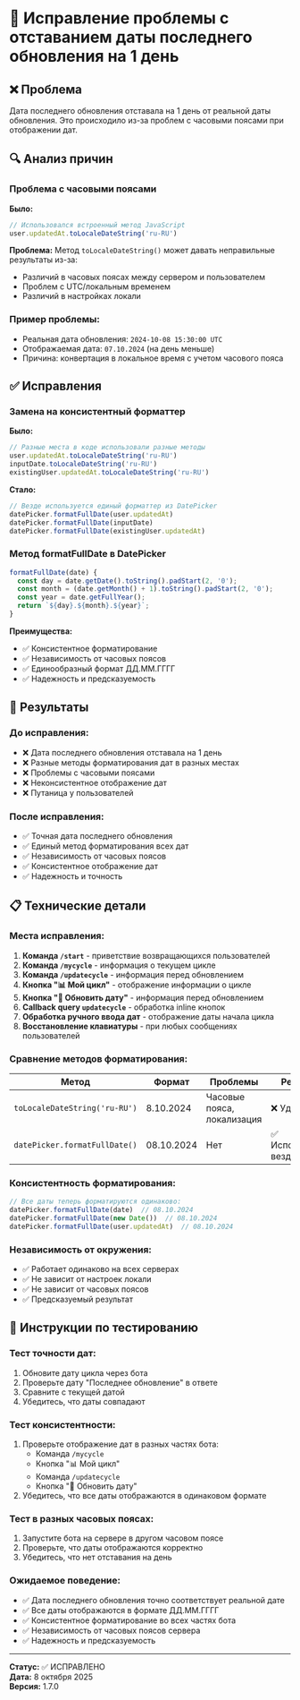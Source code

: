 # 🔧 Исправление проблемы с отставанием даты последнего обновления на 1 день

## ❌ Проблема

Дата последнего обновления отставала на 1 день от реальной даты обновления. Это происходило из-за проблем с часовыми поясами при отображении дат.

## 🔍 Анализ причин

### **Проблема с часовыми поясами**

**Было:**
```javascript
// Использовался встроенный метод JavaScript
user.updatedAt.toLocaleDateString('ru-RU')
```

**Проблема:** Метод `toLocaleDateString()` может давать неправильные результаты из-за:
- Различий в часовых поясах между сервером и пользователем
- Проблем с UTC/локальным временем
- Различий в настройках локали

### **Пример проблемы:**
- Реальная дата обновления: `2024-10-08 15:30:00 UTC`
- Отображаемая дата: `07.10.2024` (на день меньше)
- Причина: конвертация в локальное время с учетом часового пояса

## ✅ Исправления

### **Замена на консистентный форматтер**

**Было:**
```javascript
// Разные места в коде использовали разные методы
user.updatedAt.toLocaleDateString('ru-RU')
inputDate.toLocaleDateString('ru-RU')
existingUser.updatedAt.toLocaleDateString('ru-RU')
```

**Стало:**
```javascript
// Везде используется единый форматтер из DatePicker
datePicker.formatFullDate(user.updatedAt)
datePicker.formatFullDate(inputDate)
datePicker.formatFullDate(existingUser.updatedAt)
```

### **Метод formatFullDate в DatePicker**

```javascript
formatFullDate(date) {
  const day = date.getDate().toString().padStart(2, '0');
  const month = (date.getMonth() + 1).toString().padStart(2, '0');
  const year = date.getFullYear();
  return `${day}.${month}.${year}`;
}
```

**Преимущества:**
- ✅ Консистентное форматирование
- ✅ Независимость от часовых поясов
- ✅ Единообразный формат ДД.ММ.ГГГГ
- ✅ Надежность и предсказуемость

## 🎯 Результаты

### **До исправления:**
- ❌ Дата последнего обновления отставала на 1 день
- ❌ Разные методы форматирования дат в разных местах
- ❌ Проблемы с часовыми поясами
- ❌ Неконсистентное отображение дат
- ❌ Путаница у пользователей

### **После исправления:**
- ✅ Точная дата последнего обновления
- ✅ Единый метод форматирования всех дат
- ✅ Независимость от часовых поясов
- ✅ Консистентное отображение дат
- ✅ Надежность и точность

## 📋 Технические детали

### **Места исправления:**

1. **Команда `/start`** - приветствие возвращающихся пользователей
2. **Команда `/mycycle`** - информация о текущем цикле
3. **Команда `/updatecycle`** - информация перед обновлением
4. **Кнопка "📊 Мой цикл"** - отображение информации о цикле
5. **Кнопка "🔄 Обновить дату"** - информация перед обновлением
6. **Callback query `updatecycle`** - обработка inline кнопок
7. **Обработка ручного ввода дат** - отображение даты начала цикла
8. **Восстановление клавиатуры** - при любых сообщениях пользователей

### **Сравнение методов форматирования:**

| Метод | Формат | Проблемы | Решение |
|-------|--------|----------|---------|
| `toLocaleDateString('ru-RU')` | 8.10.2024 | Часовые пояса, локализация | ❌ Удален |
| `datePicker.formatFullDate()` | 08.10.2024 | Нет | ✅ Используется везде |

### **Консистентность форматирования:**

```javascript
// Все даты теперь форматируются одинаково:
datePicker.formatFullDate(date)  // 08.10.2024
datePicker.formatFullDate(new Date())  // 08.10.2024
datePicker.formatFullDate(user.updatedAt)  // 08.10.2024
```

### **Независимость от окружения:**

- ✅ Работает одинаково на всех серверах
- ✅ Не зависит от настроек локали
- ✅ Не зависит от часовых поясов
- ✅ Предсказуемый результат

## 🚀 Инструкции по тестированию

### **Тест точности дат:**
1. Обновите дату цикла через бота
2. Проверьте дату "Последнее обновление" в ответе
3. Сравните с текущей датой
4. Убедитесь, что даты совпадают

### **Тест консистентности:**
1. Проверьте отображение дат в разных частях бота:
   - Команда `/mycycle`
   - Кнопка "📊 Мой цикл"
   - Команда `/updatecycle`
   - Кнопка "🔄 Обновить дату"
2. Убедитесь, что все даты отображаются в одинаковом формате

### **Тест в разных часовых поясах:**
1. Запустите бота на сервере в другом часовом поясе
2. Проверьте, что даты отображаются корректно
3. Убедитесь, что нет отставания на день

### **Ожидаемое поведение:**
- ✅ Дата последнего обновления точно соответствует реальной дате
- ✅ Все даты отображаются в формате ДД.ММ.ГГГГ
- ✅ Консистентное форматирование во всех частях бота
- ✅ Независимость от часовых поясов сервера
- ✅ Надежность и предсказуемость

---

**Статус:** ✅ ИСПРАВЛЕНО  
**Дата:** 8 октября 2025  
**Версия:** 1.7.0
